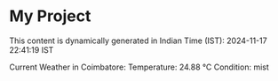# My Project

This content is dynamically generated in Indian Time (IST): 2024-11-17 22:41:19 IST


Current Weather in Coimbatore:
Temperature: 24.88 °C
Condition: mist
